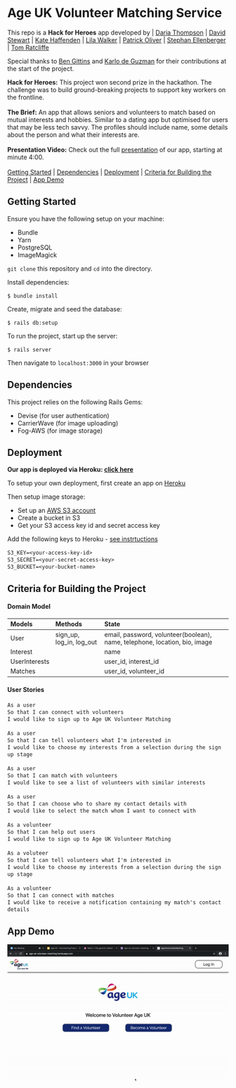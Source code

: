Age UK Volunteer Matching Service
===================

This repo is a **Hack for Heroes** app developed by  |  [Daria Thompson](https://github.com/dariathompson) | [David Stewart](https://github.com/DavidStewartLDN) |  [Kate Haffenden](https://github.com/naeglinghaff) | [Lila Walker](https://github.com/lilawalker) | [Patrick Oliver](https://github.com/poliver24) | [Stephan Ellenberger](https://github.com/stellenberger) | [Tom Ratcliffe](https://github.com/ratcliffetj)

Special thanks to [Ben Gittins](https://github.com/squareben1) and [Karlo de Guzman](https://github.com/Kdeg0040) for their contributions at the start of the project.

**Hack for Heroes:** This project won second prize in the hackathon. The challenge was to build ground-breaking projects to support key workers on the frontline.\
\
**The Brief:** An app that allows seniors and volunteers to match based on mutual interests and hobbies. Similar to a dating app but optimised for users that may be less tech savvy. The profiles should include name, some details about the person and what their interests are.\
\
**Presentation Video:** Check out the full [presentation](https://www.youtube.com/watch?v=tafnwcPW1Io) of our app, starting at minute 4:00.\
\
[Getting Started](#getting-started) | [Dependencies](#dependencies) | [Deployment](#deployment) | [Criteria for Building the Project](#criteria-for-building-the-project) | [App Demo](#app-demo)

## Getting Started

Ensure you have the following setup on your machine:
- Bundle
- Yarn
- PostgreSQL
- ImageMagick

`git clone` this repository and `cd` into the directory.

Install dependencies:

```
$ bundle install
```

Create, migrate and seed the database:

```
$ rails db:setup
```

To run the project, start up the server:

```
$ rails server
```

Then navigate to `localhost:3000` in your browser


## Dependencies

This project relies on the following Rails Gems:

- Devise (for user authentication)
- CarrierWave (for image uploading)
- Fog-AWS (for image storage)

## Deployment

**Our app is deployed via Heroku: [click here](https://age-uk-volunteer-matching.herokuapp.com/)**

To setup your own deployment, first create an app on [Heroku](https://www.heroku.com/)

Then setup image storage:

- Set up an [AWS S3 account](https://aws.amazon.com/s3/)
- Create a bucket in S3
- Get your S3 access key id and secret access key

Add the following keys to Heroku - [see instrtuctions](https://devcenter.heroku.com/articles/config-vars)

```
S3_KEY=<your-access-key-id>
S3_SECRET=<your-secret-access-key>
S3_BUCKET=<your-bucket-name>
```

## Criteria for Building the Project

#### Domain Model

| Models | Methods | State |
| :--- |:--- | :--- |
| User | sign_up, log_in, log_out  | email, password, volunteer(boolean), name, telephone, location, bio, image |
| Interest | | name |
| UserInterests | | user_id, interest_id |
| Matches | | user_id, volunteer_id |


#### User Stories

```
As a user
So that I can connect with volunteers
I would like to sign up to Age UK Volunteer Matching

As a user
So that I can tell volunteers what I'm interested in
I would like to choose my interests from a selection during the sign up stage

As a user
So that I can match with volunteers
I would like to see a list of volunteers with similar interests

As a user
So that I can choose who to share my contact details with
I would like to select the match whom I want to connect with

As a volunteer
So that I can help out users
I would like to sign up to Age UK Volunteer Matching

As a voluteer
So that I can tell volunteers what I'm interested in
I would like to choose my interests from a selection during the sign up stage

As a volunteer
So that I can connect with matches
I would like to receive a notification containing my match's contact details
```

## App Demo

![Age UK Demo](public/images/AgeUk_demo.gif)
